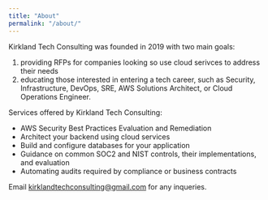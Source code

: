 ```yaml
---
title: "About"
permalink: "/about/"
---
```


Kirkland Tech Consulting was founded in 2019 with two main goals: 
1. providing RFPs for companies looking so use cloud serivces to address their needs
2. educating those interested in entering a tech career, such as Security, Infrastructure, DevOps, SRE, AWS Solutions Architect, or Cloud Operations Engineer.

Services offered by Kirkland Tech Consulting:
* AWS Security Best Practices Evaluation and Remediation
* Architect your backend using cloud services
* Build and configure databases for your application
* Guidance on common SOC2 and NIST controls, their implementations, and evaluation 
* Automating audits required by compliance or business contracts 

Email kirklandtechconsulting@gmail.com for any inqueries. 